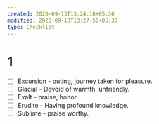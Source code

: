 ```yaml
---
created: 2020-09-13T13:24:16+05:30
modified: 2020-09-13T13:27:50+05:30
type: Checklist
---
```


# 1

- [ ] Excursion - outing, journey taken for pleasure.
- [ ] Glacial - Devoid of warmth, unfriendly.
- [ ] Exalt - praise, honor.
- [ ] Erudite - Having profound knowledge.
- [ ] Sublime - praise worthy.